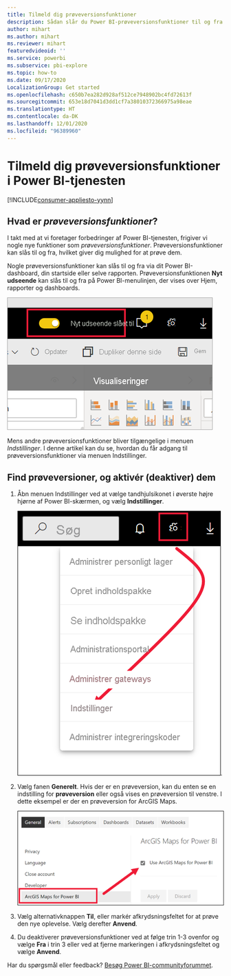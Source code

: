 ```yaml
---
title: Tilmeld dig prøveversionsfunktioner
description: Sådan slår du Power BI-prøveversionsfunktioner til og fra.
author: mihart
ms.author: mihart
ms.reviewer: mihart
featuredvideoid: ''
ms.service: powerbi
ms.subservice: pbi-explore
ms.topic: how-to
ms.date: 09/17/2020
LocalizationGroup: Get started
ms.openlocfilehash: c650b7ea282d928af512ce7948902bc4fd72613f
ms.sourcegitcommit: 653e18d7041d3dd1cf7a38010372366975a98eae
ms.translationtype: HT
ms.contentlocale: da-DK
ms.lasthandoff: 12/01/2020
ms.locfileid: "96389960"
---
```

# <a name="opt-in-for-power-bi-service-preview-features"></a>Tilmeld dig prøveversionsfunktioner i Power BI-tjenesten

[!INCLUDE[consumer-appliesto-yynn](../includes/consumer-appliesto-yynn.md)]

## <a name="what-are-preview-features"></a>Hvad er *prøveversionsfunktioner*?
I takt med at vi foretager forbedringer af Power BI-tjenesten, frigiver vi nogle nye funktioner som *prøveversionsfunktioner*. Prøveversionsfunktioner kan slås til og fra, hvilket giver dig mulighed for at prøve dem.

Nogle prøveversionsfunktioner kan slås til og fra via dit Power BI-dashboard, din startside eller selve rapporten. Prøveversionsfunktionen **Nyt udseende** kan slås til og fra på Power BI-menulinjen, der vises over Hjem, rapporter og dashboards. 

   ![Til/fra-knappen Nyt udseende](./media/end-user-preview-features/power-bi-toggle.png)

Mens andre prøveversionsfunktioner bliver tilgængelige i menuen *Indstillinger*. I denne artikel kan du se, hvordan du får adgang til prøveversionsfunktioner via menuen Indstillinger.

## <a name="find-previews-and-turn-them-on-and-off"></a>Find prøveversioner, og aktivér (deaktiver) dem
1. Åbn menuen Indstillinger ved at vælge tandhjulsikonet i øverste højre hjørne af Power BI-skærmen, og vælg **Indstillinger**.
   
   ![Menuen Indstillinger](./media/end-user-preview-features/power-bi-preview-setting.png).
2. Vælg fanen **Generelt**. Hvis der er en prøveversion, kan du enten se en indstilling for **prøveversion** eller også vises en prøveversion til venstre.  I dette eksempel er der en prøveversion for ArcGIS Maps. 
   
   ![Fanen Generelt](./media/end-user-preview-features/power-bi-preview-arcgis.png)
3. Vælg alternativknappen **Til**, eller markér afkrydsningsfeltet for at prøve den nye oplevelse. Vælg derefter **Anvend**.
4. Du deaktiverer prøveversionsfunktioner ved at følge trin 1-3 ovenfor og vælge **Fra** i trin 3 eller ved at fjerne markeringen i afkrydsningsfeltet og vælge **Anvend**.


Har du spørgsmål eller feedback? [Besøg Power BI-communityforummet](https://community.powerbi.com/t5/Navigation-Preview-Forum/bd-p/NavigationPreview).

